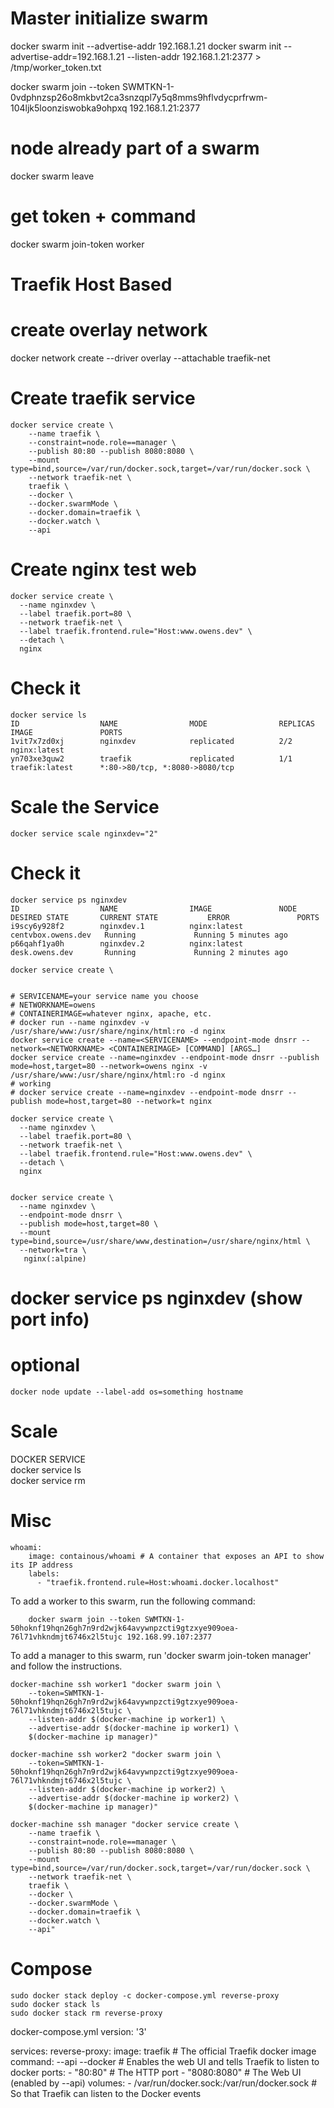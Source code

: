 # Master initialize swarm
docker swarm init --advertise-addr 192.168.1.21
docker swarm init --advertise-addr=192.168.1.21 --listen-addr 192.168.1.21:2377 > /tmp/worker_token.txt
>>

docker swarm join --token SWMTKN-1-0vdphnzsp26o8mkbvt2ca3snzqpl7y5q8mms9hflvdycprfrwm-104ljk5loonziswobka9ohpxq 192.168.1.21:2377

>> 
# node already part of a swarm
docker swarm leave
# get token + command
docker swarm join-token worker

#
# Traefik Host Based 

# create overlay network
docker network create --driver overlay --attachable traefik-net

#
# Create traefik service
```
docker service create \
    --name traefik \
    --constraint=node.role==manager \
    --publish 80:80 --publish 8080:8080 \
    --mount type=bind,source=/var/run/docker.sock,target=/var/run/docker.sock \
    --network traefik-net \
    traefik \
    --docker \
    --docker.swarmMode \
    --docker.domain=traefik \
    --docker.watch \
    --api
```
#
# Create nginx test web
```
docker service create \
  --name nginxdev \
  --label traefik.port=80 \
  --network traefik-net \
  --label traefik.frontend.rule="Host:www.owens.dev" \
  --detach \
  nginx
```

#
# Check it
```
docker service ls
ID                  NAME                MODE                REPLICAS            IMAGE               PORTS
1vit7x7zd0xj        nginxdev            replicated          2/2                 nginx:latest        
yn703xe3quw2        traefik             replicated          1/1                 traefik:latest      *:80->80/tcp, *:8080->8080/tcp
```

#
# Scale the Service
```
docker service scale nginxdev="2"
```

#
# Check it
```
docker service ps nginxdev
ID                  NAME                IMAGE               NODE                 DESIRED STATE       CURRENT STATE           ERROR               PORTS
i9scy6y928f2        nginxdev.1          nginx:latest        centvbox.owens.dev   Running             Running 5 minutes ago                       
p66qahf1ya0h        nginxdev.2          nginx:latest        desk.owens.dev       Running             Running 2 minutes ago                       
```
```
docker service create \


# SERVICENAME=your service name you choose
# NETWORKNAME=owens
# CONTAINERIMAGE=whatever nginx, apache, etc.
# docker run --name nginxdev -v /usr/share/www:/usr/share/nginx/html:ro -d nginx
docker service create --name=<SERVICENAME> --endpoint-mode dnsrr --network=<NETWORKNAME> <CONTAINERIMAGE> [COMMAND] [ARGS…]
docker service create --name=nginxdev --endpoint-mode dnsrr --publish mode=host,target=80 --network=owens nginx -v /usr/share/www:/usr/share/nginx/html:ro -d nginx
# working
# docker service create --name=nginxdev --endpoint-mode dnsrr --publish mode=host,target=80 --network=t nginx

docker service create \
  --name nginxdev \
  --label traefik.port=80 \
  --network traefik-net \
  --label traefik.frontend.rule="Host:www.owens.dev" \
  --detach \
  nginx


docker service create \
  --name nginxdev \
  --endpoint-mode dnsrr \
  --publish mode=host,target=80 \
  --mount type=bind,source=/usr/share/www,destination=/usr/share/nginx/html \
  --network=tra \
   nginx(:alpine)
```
# docker service ps nginxdev (show port info)

# optional
```
docker node update --label-add os=something hostname
```


# Scale
DOCKER SERVICE  
docker service ls  
docker service rm <servicename>  



# Misc 
```
whoami:
    image: containous/whoami # A container that exposes an API to show its IP address
    labels:
      - "traefik.frontend.rule=Host:whoami.docker.localhost"
```

To add a worker to this swarm, run the following command:  
```
    docker swarm join --token SWMTKN-1-50hoknf19hqn26gh7n9rd2wjk64avywnpzcti9gtzxye909oea-76l71vhkndmjt6746x2l5tujc 192.168.99.107:2377
```

To add a manager to this swarm, run 'docker swarm join-token manager' and follow the instructions.  

```
docker-machine ssh worker1 "docker swarm join \
    --token=SWMTKN-1-50hoknf19hqn26gh7n9rd2wjk64avywnpzcti9gtzxye909oea-76l71vhkndmjt6746x2l5tujc \
    --listen-addr $(docker-machine ip worker1) \
    --advertise-addr $(docker-machine ip worker1) \
    $(docker-machine ip manager)"

docker-machine ssh worker2 "docker swarm join \
    --token=SWMTKN-1-50hoknf19hqn26gh7n9rd2wjk64avywnpzcti9gtzxye909oea-76l71vhkndmjt6746x2l5tujc \
    --listen-addr $(docker-machine ip worker2) \
    --advertise-addr $(docker-machine ip worker2) \
    $(docker-machine ip manager)"

docker-machine ssh manager "docker service create \
    --name traefik \
    --constraint=node.role==manager \
    --publish 80:80 --publish 8080:8080 \
    --mount type=bind,source=/var/run/docker.sock,target=/var/run/docker.sock \
    --network traefik-net \
    traefik \
    --docker \
    --docker.swarmMode \
    --docker.domain=traefik \
    --docker.watch \
    --api"
```
# Compose
```
sudo docker stack deploy -c docker-compose.yml reverse-proxy
sudo docker stack ls
sudo docker stack rm reverse-proxy
```

docker-compose.yml 
version: '3'

services:
  reverse-proxy:
    image: traefik # The official Traefik docker image
    command: --api --docker # Enables the web UI and tells Traefik to listen to docker
    ports:
      - "80:80"     # The HTTP port
      - "8080:8080" # The Web UI (enabled by --api)
    volumes:
      - /var/run/docker.sock:/var/run/docker.sock # So that Traefik can listen to the Docker events




